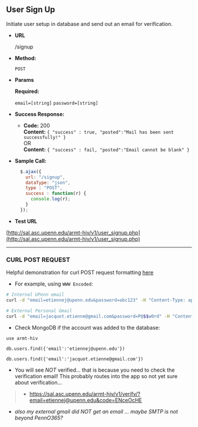 **User Sign Up**
----
  Initiate user setup in database and send out an email for verification.

* **URL**

  /signup

* **Method:**

  `POST`

*  **Params**

   **Required:**

   `email=[string]`
   `password=[string]`


* **Success Response:**

  * **Code:** 200 <br />
    **Content:** `{ "success" : true, "posted":"Mail has been sent successfully!" }`<br />
     OR <br />
    **Content:** `{ "success" : fail, "posted":"Email cannot be blank" }`

* **Sample Call:**

  ```javascript
    $.ajax({
      url: "/signup",
      dataType: "json",
      type : "POST",
      success : function(r) {
        console.log(r);
      }
    });
  ```
*  **Test URL**<br>

[http://sal.asc.upenn.edu/armt-hiv/v1/user_signup.php](http://sal.asc.upenn.edu/armt-hiv/v1/user_signup.php)

___________

### CURL POST REQUEST

Helpful demonstration for curl POST request formatting [here](https://gist.github.com/subfuzion/08c5d85437d5d4f00e58)

- For example, using `WWW Encoded`:

```bash
# Internal UPenn email
curl -d "email=etiennej@upenn.edu&password=abc123" -H "Content-Type: application/x-www-form-urlencoded" -X POST https://sal.asc.upenn.edu/armt-hiv/v1/signup/

# External Personal Gmail
curl -d "email=jacquot.etienne@gmail.com&password=P@$$w0rd" -H "Content-Type: application/x-www-form-urlencoded" -X POST https://sal.asc.upenn.edu/armt-hiv/v1/signup/
```

- Check MongoDB if the account was added to the database:

```mongo
use armt-hiv

db.users.find({'email':'etiennej@upenn.edu'}) 

db.users.find({'email':'jacquot.etienne@gmail.com'}) 
```

- You will see *NOT* verified... that is because you need to check the verification email! This probably routes into the app so not yet sure about verification...
> - https://sal.asc.upenn.edu/armt-hiv/v1/verify/?email=etiennej@upenn.edu&code=ENceOcHE

- *also my external gmail did NOT get an email ... maybe SMTP is not beyond PennO365?*
